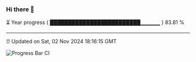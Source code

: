 ### Hi there 👋

⏳ Year progress { █████████████████████████▁▁▁▁▁ } 83.81 %

---

⏰ Updated on Sat, 02 Nov 2024 18:16:15 GMT

![Progress Bar CI](https://github.com/liununu/liununu/workflows/Progress%20Bar%20CI/badge.svg)
